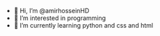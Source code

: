 - 👋 Hi, I’m @amirhosseinHD
- 👀 I’m interested in programming
- 🌱 I’m currently learning python and css and html

<!---
amirhosseinHD/amirhosseinHD is a ✨ special ✨ repository because its `README.md` (this file) appears on your GitHub profile.
You can click the Preview link to take a look at your changes.
--->
